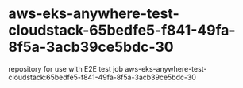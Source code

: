 # aws-eks-anywhere-test-cloudstack-65bedfe5-f841-49fa-8f5a-3acb39ce5bdc-30
repository for use with E2E test job aws-eks-anywhere-test-cloudstack:65bedfe5-f841-49fa-8f5a-3acb39ce5bdc-30
